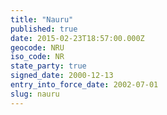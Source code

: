 ```yaml
---
title: "Nauru"
published: true
date: 2015-02-23T18:57:00.000Z
geocode: NRU
iso_code: NR
state_party: true
signed_date: 2000-12-13
entry_into_force_date: 2002-07-01
slug: nauru
---
```

